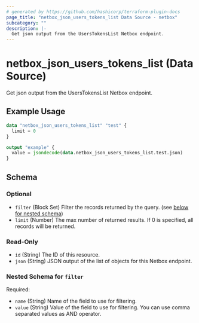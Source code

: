 ```yaml
---
# generated by https://github.com/hashicorp/terraform-plugin-docs
page_title: "netbox_json_users_tokens_list Data Source - netbox"
subcategory: ""
description: |-
  Get json output from the UsersTokensList Netbox endpoint.
---
```


# netbox_json_users_tokens_list (Data Source)

Get json output from the UsersTokensList Netbox endpoint.

## Example Usage

```terraform
data "netbox_json_users_tokens_list" "test" {
  limit = 0
}

output "example" {
  value = jsondecode(data.netbox_json_users_tokens_list.test.json)
}
```

<!-- schema generated by tfplugindocs -->
## Schema

### Optional

- `filter` (Block Set) Filter the records returned by the query. (see [below for nested schema](#nestedblock--filter))
- `limit` (Number) The max number of returned results. If 0 is specified, all records will be returned.

### Read-Only

- `id` (String) The ID of this resource.
- `json` (String) JSON output of the list of objects for this Netbox endpoint.

<a id="nestedblock--filter"></a>
### Nested Schema for `filter`

Required:

- `name` (String) Name of the field to use for filtering.
- `value` (String) Value of the field to use for filtering. You can use comma separated values as AND operator.
